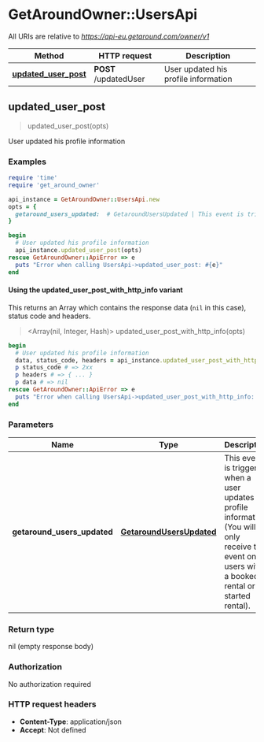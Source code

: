 # GetAroundOwner::UsersApi

All URIs are relative to *https://api-eu.getaround.com/owner/v1*

| Method | HTTP request | Description |
| ------ | ------------ | ----------- |
| [**updated_user_post**](UsersApi.md#updated_user_post) | **POST** /updatedUser | User updated his profile information |


## updated_user_post

> updated_user_post(opts)

User updated his profile information

### Examples

```ruby
require 'time'
require 'get_around_owner'

api_instance = GetAroundOwner::UsersApi.new
opts = {
  getaround_users_updated:  # GetaroundUsersUpdated | This event is triggered when a user updates his profile information (You will only receive this event on users with a booked rental or a started rental).
}

begin
  # User updated his profile information
  api_instance.updated_user_post(opts)
rescue GetAroundOwner::ApiError => e
  puts "Error when calling UsersApi->updated_user_post: #{e}"
end
```

#### Using the updated_user_post_with_http_info variant

This returns an Array which contains the response data (`nil` in this case), status code and headers.

> <Array(nil, Integer, Hash)> updated_user_post_with_http_info(opts)

```ruby
begin
  # User updated his profile information
  data, status_code, headers = api_instance.updated_user_post_with_http_info(opts)
  p status_code # => 2xx
  p headers # => { ... }
  p data # => nil
rescue GetAroundOwner::ApiError => e
  puts "Error when calling UsersApi->updated_user_post_with_http_info: #{e}"
end
```

### Parameters

| Name | Type | Description | Notes |
| ---- | ---- | ----------- | ----- |
| **getaround_users_updated** | [**GetaroundUsersUpdated**](GetaroundUsersUpdated.md) | This event is triggered when a user updates his profile information (You will only receive this event on users with a booked rental or a started rental). | [optional] |

### Return type

nil (empty response body)

### Authorization

No authorization required

### HTTP request headers

- **Content-Type**: application/json
- **Accept**: Not defined

